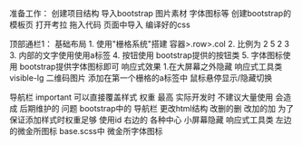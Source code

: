 准备工作：
  创建项目结构
    导入bootstrap
    图片素材
    字体图标等
  创建bootstrap的模板页
  打开考拉 拖入代码 
  页面中导入 编译好的css

顶部通栏1：
  基础布局
      1. 使用"栅格系统"搭建 容器>.row>.col
      2. 比例为 2 5 2 3
      3. 内部的文字使用使用a标签
      4. 按钮使用 bootstrap提供的按钮类
      5. 字体图标使用 bootstrap提供字体图标即可
  响应式效果
      1.在大屏幕之外隐藏 响应式工具类  visible-lg
      二维码图片
        添加在第一个栅格的a标签中
        鼠标悬停显示/隐藏切换

导航栏
  important 可以直接覆盖样式 权重 最高
    实际开发时 不建议大量使用 会造成 后期维护的 问题
  bootstrap中的 导航栏
    更改html结构 改删的删 改加的加
    为了保证添加样式时权重足够 使用id 
    右边的 各种中心 小屏幕隐藏 响应式工具类
    左边的微金所图标 base.scss中 微金所字体图标
   
